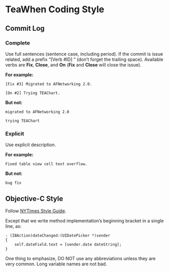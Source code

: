 # TeaWhen Coding Style

## Commit Log

### Complete

Use full sentences (sentence case, including period). If the commit is issue related, add a prefix “[Verb #ID] ” (don’t forget the trailing space). Available verbs are **Fix**, **Close**, and **On** (**Fix** and **Close** will close the issue).

**For example:**
```
[Fix #3] Migrated to AFNetworking 2.0.
```
```
[On #2] Trying TEAChart.
```

**But not:**
```
migrated to AFNetworking 2.0
```
```
trying TEAChart
```

### Explicit

Use explicit description.

**For example:**
```
Fixed table view cell text overflow.
```

**But not:**
```
bug fix
```

## Objective-C Style

Follow [NYTimes Style Guide](https://github.com/NYTimes/objective-c-style-guide).

Except that we write method implementation’s beginning bracket in a single line, as:

```objc
- (IBAction)dateChanged:(UIDatePicker *)sender
{
    self.dateField.text = [sender.date dateString];
}
```

One thing to emphasize, DO NOT use any abbreviations unless they are very common. Long variable names are not bad.
